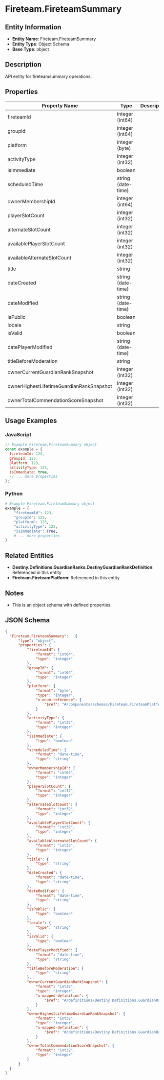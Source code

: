 # Fireteam.FireteamSummary

## Entity Information
- **Entity Name**: Fireteam.FireteamSummary
- **Entity Type**: Object Schema
- **Base Type**: object

## Description
API entity for fireteamsummary operations.

## Properties

| Property Name | Type | Description | Required |
|---------------|------|-------------|----------|
| fireteamId | integer (int64) |  | No |
| groupId | integer (int64) |  | No |
| platform | integer (byte) |  | No |
| activityType | integer (int32) |  | No |
| isImmediate | boolean |  | No |
| scheduledTime | string (date-time) |  | No |
| ownerMembershipId | integer (int64) |  | No |
| playerSlotCount | integer (int32) |  | No |
| alternateSlotCount | integer (int32) |  | No |
| availablePlayerSlotCount | integer (int32) |  | No |
| availableAlternateSlotCount | integer (int32) |  | No |
| title | string |  | No |
| dateCreated | string (date-time) |  | No |
| dateModified | string (date-time) |  | No |
| isPublic | boolean |  | No |
| locale | string |  | No |
| isValid | boolean |  | No |
| datePlayerModified | string (date-time) |  | No |
| titleBeforeModeration | string |  | No |
| ownerCurrentGuardianRankSnapshot | integer (int32) |  | No |
| ownerHighestLifetimeGuardianRankSnapshot | integer (int32) |  | No |
| ownerTotalCommendationScoreSnapshot | integer (int32) |  | No |

## Usage Examples

### JavaScript
```javascript
// Example Fireteam.FireteamSummary object
const example = {
  fireteamId: 123,
  groupId: 123,
  platform: 123,
  activityType: 123,
  isImmediate: true,
  // ... more properties
};
```

### Python
```python
# Example Fireteam.FireteamSummary object
example = {
    "fireteamId": 123,
    "groupId": 123,
    "platform": 123,
    "activityType": 123,
    "isImmediate": True,
    # ... more properties
}
```

## Related Entities
- **Destiny.Definitions.GuardianRanks.DestinyGuardianRankDefinition**: Referenced in this entity
- **Fireteam.FireteamPlatform**: Referenced in this entity

## Notes
- This is an object schema with defined properties.

## JSON Schema
```json
{
  "Fireteam.FireteamSummary":   {
      "type": "object",
      "properties": {
          "fireteamId": {
              "format": "int64",
              "type": "integer"
          },
          "groupId": {
              "format": "int64",
              "type": "integer"
          },
          "platform": {
              "format": "byte",
              "type": "integer",
              "x-enum-reference": {
                  "$ref": "#/components/schemas/Fireteam.FireteamPlatform"
              }
          },
          "activityType": {
              "format": "int32",
              "type": "integer"
          },
          "isImmediate": {
              "type": "boolean"
          },
          "scheduledTime": {
              "format": "date-time",
              "type": "string"
          },
          "ownerMembershipId": {
              "format": "int64",
              "type": "integer"
          },
          "playerSlotCount": {
              "format": "int32",
              "type": "integer"
          },
          "alternateSlotCount": {
              "format": "int32",
              "type": "integer"
          },
          "availablePlayerSlotCount": {
              "format": "int32",
              "type": "integer"
          },
          "availableAlternateSlotCount": {
              "format": "int32",
              "type": "integer"
          },
          "title": {
              "type": "string"
          },
          "dateCreated": {
              "format": "date-time",
              "type": "string"
          },
          "dateModified": {
              "format": "date-time",
              "type": "string"
          },
          "isPublic": {
              "type": "boolean"
          },
          "locale": {
              "type": "string"
          },
          "isValid": {
              "type": "boolean"
          },
          "datePlayerModified": {
              "format": "date-time",
              "type": "string"
          },
          "titleBeforeModeration": {
              "type": "string"
          },
          "ownerCurrentGuardianRankSnapshot": {
              "format": "int32",
              "type": "integer",
              "x-mapped-definition": {
                  "$ref": "#/definitions/Destiny.Definitions.GuardianRanks.DestinyGuardianRankDefinition"
              }
          },
          "ownerHighestLifetimeGuardianRankSnapshot": {
              "format": "int32",
              "type": "integer",
              "x-mapped-definition": {
                  "$ref": "#/definitions/Destiny.Definitions.GuardianRanks.DestinyGuardianRankDefinition"
              }
          },
          "ownerTotalCommendationScoreSnapshot": {
              "format": "int32",
              "type": "integer"
          }
      }
  }
}
```
